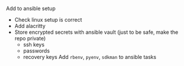 Add to ansible setup
- Check linux setup is correct
- Add alacritty
- Store encrypted secrets with ansible vault (just to be safe, make the repo private)
  - ssh keys
  - passwords
  - recovery keys
Add `rbenv`, `pyenv`, `sdkman` to ansible tasks
